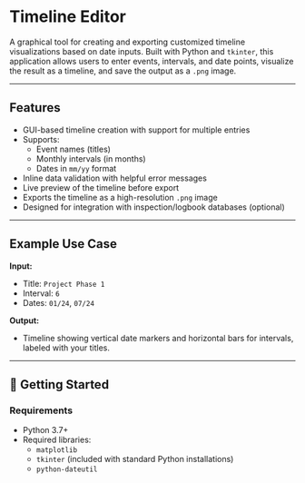 # Timeline Editor

A graphical tool for creating and exporting customized timeline visualizations based on date inputs. Built with Python and `tkinter`, this application allows users to enter events, intervals, and date points, visualize the result as a timeline, and save the output as a `.png` image.

---

## Features

- GUI-based timeline creation with support for multiple entries
- Supports:
  - Event names (titles)
  - Monthly intervals (in months)
  - Dates in `mm/yy` format
- Inline data validation with helpful error messages
- Live preview of the timeline before export
- Exports the timeline as a high-resolution `.png` image
- Designed for integration with inspection/logbook databases (optional)

---

## Example Use Case

**Input:**
- Title: `Project Phase 1`
- Interval: `6`
- Dates: `01/24`, `07/24`

**Output:**
- Timeline showing vertical date markers and horizontal bars for intervals, labeled with your titles.

---

## 🚀 Getting Started

### Requirements

- Python 3.7+
- Required libraries:
  - `matplotlib`
  - `tkinter` (included with standard Python installations)
  - `python-dateutil`
